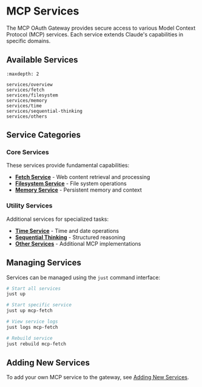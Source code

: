 # MCP Services

The MCP OAuth Gateway provides secure access to various Model Context Protocol (MCP) services. Each service extends Claude's capabilities in specific domains.

## Available Services

```{toctree}
:maxdepth: 2

services/overview
services/fetch
services/filesystem
services/memory
services/time
services/sequential-thinking
services/others
```

## Service Categories

### Core Services

These services provide fundamental capabilities:

- **[Fetch Service](services/fetch.md)** - Web content retrieval and processing
- **[Filesystem Service](services/filesystem.md)** - File system operations
- **[Memory Service](services/memory.md)** - Persistent memory and context

### Utility Services

Additional services for specialized tasks:

- **[Time Service](services/time.md)** - Time and date operations
- **[Sequential Thinking](services/sequential-thinking.md)** - Structured reasoning
- **[Other Services](services/others.md)** - Additional MCP implementations

## Managing Services

Services can be managed using the `just` command interface:

```bash
# Start all services
just up

# Start specific service
just up mcp-fetch

# View service logs
just logs mcp-fetch

# Rebuild service
just rebuild mcp-fetch
```

## Adding New Services

To add your own MCP service to the gateway, see [Adding New Services](development/adding-services.md).
